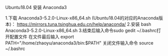 Ubuntu18.04 安装 Anaconda3


1.下载 Anaconda3-5.2.0-Linux-x86_64.sh (Ubuntu18.04的对应的Anaconda版本)：
https://mirrors.tuna.tsinghua.edu.cn/help/anaconda/
2.安装
bash Anaconda3-5.2.0-Linux-x86_64.sh
3.结束后输入命令sudo gedit ~/.bashrc打开配置文件
在文件最后输入
export PATH="/home/zhaoyu/anaconda3/bin:$PATH"
关闭文件输入命令
source ~/.bashrc
